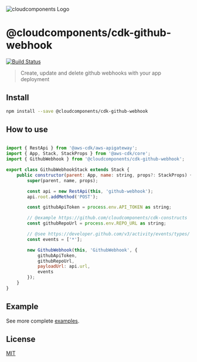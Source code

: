 ![cloudcomponents Logo](/logo.png?raw=true)

# @cloudcomponents/cdk-github-webhook

[![Build Status](https://travis-ci.org/cloudcomponents/cdk-constructs.svg?branch=master)](https://travis-ci.org/cloudcomponents/cdk-constructs)

> Create, update and delete github webhooks with your app deployment

## Install

```bash
npm install --save @cloudcomponents/cdk-github-webhook
```

## How to use

```javascript

import { RestApi } from '@aws-cdk/aws-apigateway';
import { App, Stack, StackProps } from '@aws-cdk/core';
import { GithubWebhook } from '@cloudcomponents/cdk-github-webhook';

export class GithubWebhookStack extends Stack {
    public constructor(parent: App, name: string, props?: StackProps) {
        super(parent, name, props);

        const api = new RestApi(this, 'github-webhook');
        api.root.addMethod('POST');

        const githubApiToken = process.env.API_TOKEN as string;

        // @example https://github.com/cloudcomponents/cdk-constructs
        const githubRepoUrl = process.env.REPO_URL as string;

        // @see https://developer.github.com/v3/activity/events/types/
        const events = ['*'];

        new GithubWebhook(this, 'GithubWebhook', {
            githubApiToken,
            githubRepoUrl,
            payloadUrl: api.url,
            events
        });
    }
}

```

## Example

See more complete [examples](../../examples).

## License

[MIT](./LICENSE)
